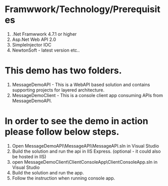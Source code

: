 # Framwwork/Technology/Prerequisites 
  1. .Net Framwwork 4.7.1 or higher
  2. Asp.Net Web API 2.0
  3. SimpleInjector IOC
  4. NewtonSoft - latest version
  etc..

# This demo has two folders.
  1. MessageDemoAPI - This is a WebAPI based solution and contains supporting projects for layered architecture.
  2. MessageDemoClient - This is a console client app consuming APIs from MessageDemoAPI.
 
# In order to see the demo in action please follow below steps.
  1. Open MessageDemoAPI\MessageAPI\MessageAPI.sln in Visual Studio
  2. Build the solution and run the api in IIS Express. (optional - it could also be hosted in IIS)
  3. open MessageDemoClient\ClientConsoleApp\ClientConsoleApp.sln in Visual Studio
  4. Build the solution and run the app.
  5. Follow the instruction when running console app.
 

